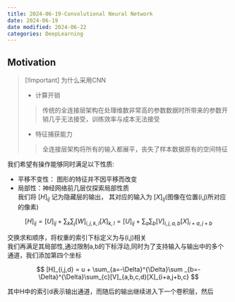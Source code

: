 ```yaml
---
title: 2024-06-19-Convolutional Neural Network
date: 2024-06-19
date modified: 2024-06-22
categories: DeepLearning
---
```


## Motivation

> [!Important] 为什么采用CNN
> - 计算开销
>
>> 传统的全连接层架构在处理维数非常高的参数数据时所带来的参数开销几乎无法接受，训练效率与成本无法接受
> - 特征捕获能力
>>
>> 全连接层架构将所有的输入都展平，丧失了样本数据原有的空间特征

我们希望有操作能够同时满足以下性质:

- 平移不变性： 图形的特征并不因平移而改变
- 局部性：神经网络前几层仅探索局部性质  
我们将 $[H]_{ij}$ 记为隐藏层的输出， 其对应的输入为 $[X]_{ij}$(图像在位置(i,j)所对应的像素)

$$
[H]_{ij} = [U]_{ij} + \sum_{k}\sum_{j}[W]_{i,j,k,l}[X]_{k,l} = [U]_{ij} + \sum_{a}\sum_{b}[V]_{i,j,a,b}[X]_{i+a,j+b}
$$

交换求和顺序，将权重的索引下标定义为与(i,j)相关  
我们再满足其局部性,通过限制a,b的下标浮动,同时为了支持输入与输出中的多个通道，我们添加第四个坐标

$$
[H]_{i,j,d} = u + \sum_{a=-\Delta}^{\Delta}\sum _{b=-\Delta}^{\Delta}\sum_{c}[V]_{a,b,c,d}[X]_{i+a,j+b,c}
$$

其中H中的索引d表示输出通道，而随后的输出继续进入下一个卷积层，然后